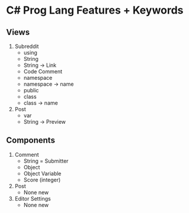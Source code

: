 # C#  Prog Lang Features + Keywords

## Views
1. Subreddit
    * using
    * String
    * String -> Link
    * Code Comment
    * namespace
    * namespace -> name
    * public
    * class
    * class -> name
2. Post
    * var
    * String -> Preview

## Components
1. Comment
    * String = Submitter
    * Object
    * Object Variable
    * Score (integer)
2. Post
    * None new
3. Editor Settings
    * None new